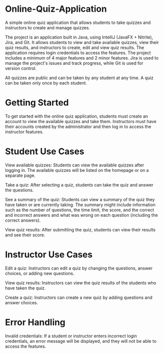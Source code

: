 # Online-Quiz-Application
A simple online quiz application that allows students to take quizzes and instructors to create and manage quizzes.

The project is an application built in Java, using IntelliJ (JavaFX + Nitrite), Jira, and Git. It allows students to view and take available quizzes, view their quiz results, and instructors to create, edit and view quiz results. The application requires login credentials to access the features. The project includes a minimum of 4 major features and 2 minor features. Jira is used to manage the project's issues and track progress, while Git is used for version control.

All quizzes are public and can be taken by any student at any time. A quiz can be taken only once by each student.

# Getting Started
To get started with the online quiz application, students must create an account to view the available quizzes and take them. Instructors must have their accounts created by the administrator and then log in to access the instructor features.

# Student Use Cases
View available quizzes: Students can view the available quizzes after logging in. The available quizzes will be listed on the homepage or on a separate page.

Take a quiz: After selecting a quiz, students can take the quiz and answer the questions. 

See a summary of the quiz: Students can view a summary of the quiz they have taken or are currently taking. The summary might include information such as the number of questions, the time limit, the score, and the correct and incorrect answers and what was wrong on each question (including the correct answers). 

View quiz results: After submitting the quiz, students can view their results and see their score. 

# Instructor Use Cases
Edit a quiz: Instructors can edit a quiz by changing the questions, answer choices, or adding new questions. 

View quiz results: Instructors can view the quiz results of the students who have taken the quiz. 

Create a quiz: Instructors can create a new quiz by adding questions and answer choices. 

# Error Handling
Invalid credentials: If a student or instructor enters incorrect login credentials, an error message will be displayed, and they will not be able to access the features.
